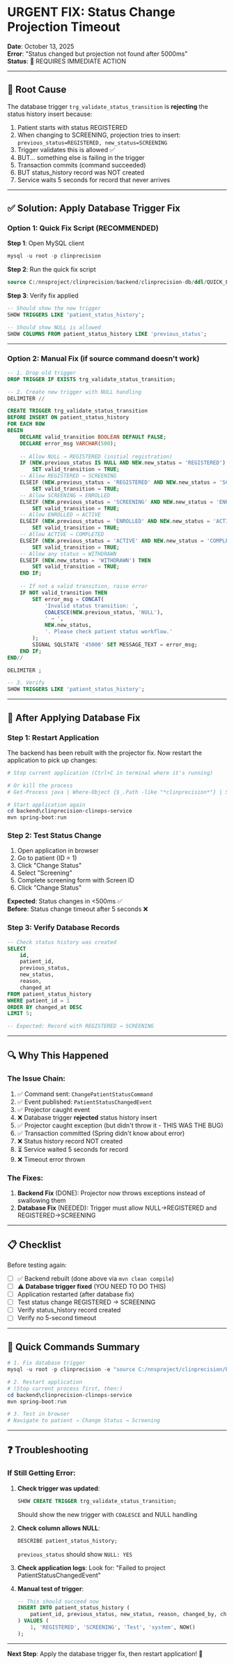 # URGENT FIX: Status Change Projection Timeout

**Date**: October 13, 2025  
**Error**: "Status changed but projection not found after 5000ms"  
**Status**: 🔴 REQUIRES IMMEDIATE ACTION

---

## 🚨 Root Cause

The database trigger `trg_validate_status_transition` is **rejecting** the status history insert because:
1. Patient starts with status REGISTERED
2. When changing to SCREENING, projection tries to insert: `previous_status=REGISTERED, new_status=SCREENING`
3. Trigger validates this is allowed ✅
4. BUT... something else is failing in the trigger
5. Transaction commits (command succeeded)
6. BUT status_history record was NOT created
7. Service waits 5 seconds for record that never arrives

---

## ✅ Solution: Apply Database Trigger Fix

### Option 1: Quick Fix Script (RECOMMENDED)

**Step 1**: Open MySQL client
```powershell
mysql -u root -p clinprecision
```

**Step 2**: Run the quick fix script
```sql
source C:/nnsproject/clinprecision/backend/clinprecision-db/ddl/QUICK_FIX_STATUS_TRIGGER.sql
```

**Step 3**: Verify fix applied
```sql
-- Should show the new trigger
SHOW TRIGGERS LIKE 'patient_status_history';

-- Should show NULL is allowed
SHOW COLUMNS FROM patient_status_history LIKE 'previous_status';
```

---

### Option 2: Manual Fix (if source command doesn't work)

```sql
-- 1. Drop old trigger
DROP TRIGGER IF EXISTS trg_validate_status_transition;

-- 2. Create new trigger with NULL handling
DELIMITER //

CREATE TRIGGER trg_validate_status_transition
BEFORE INSERT ON patient_status_history
FOR EACH ROW
BEGIN
    DECLARE valid_transition BOOLEAN DEFAULT FALSE;
    DECLARE error_msg VARCHAR(500);
    
    -- Allow NULL → REGISTERED (initial registration)
    IF (NEW.previous_status IS NULL AND NEW.new_status = 'REGISTERED') THEN
        SET valid_transition = TRUE;
    -- Allow REGISTERED → SCREENING
    ELSEIF (NEW.previous_status = 'REGISTERED' AND NEW.new_status = 'SCREENING') THEN
        SET valid_transition = TRUE;
    -- Allow SCREENING → ENROLLED
    ELSEIF (NEW.previous_status = 'SCREENING' AND NEW.new_status = 'ENROLLED') THEN
        SET valid_transition = TRUE;
    -- Allow ENROLLED → ACTIVE
    ELSEIF (NEW.previous_status = 'ENROLLED' AND NEW.new_status = 'ACTIVE') THEN
        SET valid_transition = TRUE;
    -- Allow ACTIVE → COMPLETED
    ELSEIF (NEW.previous_status = 'ACTIVE' AND NEW.new_status = 'COMPLETED') THEN
        SET valid_transition = TRUE;
    -- Allow any status → WITHDRAWN
    ELSEIF (NEW.new_status = 'WITHDRAWN') THEN
        SET valid_transition = TRUE;
    END IF;
    
    -- If not a valid transition, raise error
    IF NOT valid_transition THEN
        SET error_msg = CONCAT(
            'Invalid status transition: ',
            COALESCE(NEW.previous_status, 'NULL'),
            ' → ',
            NEW.new_status,
            '. Please check patient status workflow.'
        );
        SIGNAL SQLSTATE '45000' SET MESSAGE_TEXT = error_msg;
    END IF;
END//

DELIMITER ;

-- 3. Verify
SHOW TRIGGERS LIKE 'patient_status_history';
```

---

## 🔄 After Applying Database Fix

### Step 1: Restart Application

The backend has been rebuilt with the projector fix. Now restart the application to pick up changes:

```powershell
# Stop current application (Ctrl+C in terminal where it's running)

# Or kill the process
# Get-Process java | Where-Object {$_.Path -like "*clinprecision*"} | Stop-Process

# Start application again
cd backend\clinprecision-clinops-service
mvn spring-boot:run
```

### Step 2: Test Status Change

1. Open application in browser
2. Go to patient (ID = 1)
3. Click "Change Status"
4. Select "Screening"
5. Complete screening form with Screen ID
6. Click "Change Status"

**Expected**: Status changes in <500ms ✅  
**Before**: Status change timeout after 5 seconds ❌

### Step 3: Verify Database Records

```sql
-- Check status history was created
SELECT 
    id,
    patient_id,
    previous_status,
    new_status,
    reason,
    changed_at
FROM patient_status_history
WHERE patient_id = 1
ORDER BY changed_at DESC
LIMIT 5;

-- Expected: Record with REGISTERED → SCREENING
```

---

## 🔍 Why This Happened

### The Issue Chain:
1. ✅ Command sent: `ChangePatientStatusCommand`
2. ✅ Event published: `PatientStatusChangedEvent`
3. ✅ Projector caught event
4. ❌ Database trigger **rejected** status history insert
5. ✅ Projector caught exception (but didn't throw it - THIS WAS THE BUG)
6. ✅ Transaction committed (Spring didn't know about error)
7. ❌ Status history record NOT created
8. ⏳ Service waited 5 seconds for record
9. ❌ Timeout error thrown

### The Fixes:
1. **Backend Fix** (DONE): Projector now throws exceptions instead of swallowing them
2. **Database Fix** (NEEDED): Trigger must allow NULL→REGISTERED and REGISTERED→SCREENING

---

## 📋 Checklist

Before testing again:

- [ ] ✅ Backend rebuilt (done above via `mvn clean compile`)
- [ ] ⚠️ **Database trigger fixed** (YOU NEED TO DO THIS)
- [ ] Application restarted (after database fix)
- [ ] Test status change REGISTERED → SCREENING
- [ ] Verify status_history record created
- [ ] Verify no 5-second timeout

---

## 🎯 Quick Commands Summary

```powershell
# 1. Fix database trigger
mysql -u root -p clinprecision -e "source C:/nnsproject/clinprecision/backend/clinprecision-db/ddl/QUICK_FIX_STATUS_TRIGGER.sql"

# 2. Restart application
# (Stop current process first, then:)
cd backend\clinprecision-clinops-service
mvn spring-boot:run

# 3. Test in browser
# Navigate to patient → Change Status → Screening
```

---

## ❓ Troubleshooting

### If Still Getting Error:

1. **Check trigger was updated**:
   ```sql
   SHOW CREATE TRIGGER trg_validate_status_transition;
   ```
   Should show the new trigger with `COALESCE` and NULL handling

2. **Check column allows NULL**:
   ```sql
   DESCRIBE patient_status_history;
   ```
   `previous_status` should show `NULL: YES`

3. **Check application logs**:
   Look for: "Failed to project PatientStatusChangedEvent"
   
4. **Manual test of trigger**:
   ```sql
   -- This should succeed now
   INSERT INTO patient_status_history (
       patient_id, previous_status, new_status, reason, changed_by, changed_at
   ) VALUES (
       1, 'REGISTERED', 'SCREENING', 'Test', 'system', NOW()
   );
   ```

---

**Next Step**: Apply the database trigger fix, then restart application! 🚀
